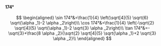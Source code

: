 #### 174°

$$
\begin{aligned}
\sin 174°&=\frac{1}{4} \left(\sqrt[4]{5} \sqrt{6} \sqrt{\alpha _1}-2 \alpha _2\right)\\
\cos 174°&=\frac{1}{4} \left(-\sqrt{2} \sqrt[4]{5} \sqrt{\alpha _1}-2 \sqrt{3} \alpha _2\right)\\
\tan 174°&=-\sqrt{3}+\frac{8 \alpha _2}{\sqrt{2} \sqrt[4]{5} \sqrt{\alpha _1}+2 \sqrt{3} \alpha _2}\\
\end{aligned}
$$

